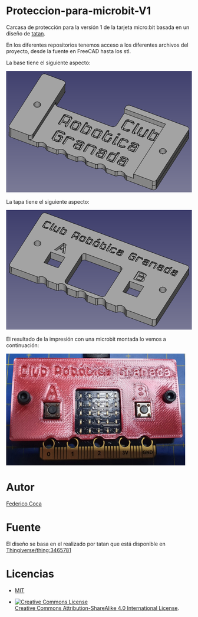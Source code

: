 # Proteccion-para-microbit-V1
Carcasa de protección para la versión 1 de la tarjeta micro:bit basada en un diseño de [tatan](https://www.thingiverse.com/tatan/designs).

En los diferentes repositorios tenemos acceso a los diferentes archivos del proyecto, desde la fuente en FreeCAD hasta los stl.

La base tiene el siguiente aspecto:

![Imagen de la base](https://github.com/clubroboticagranada/Proteccion-para-microbit-V1/blob/main/protector-microbitV1/imagenes/base.png)

La tapa tiene el siguiente aspecto:

![Imagen de la tapa](https://github.com/clubroboticagranada/Proteccion-para-microbit-V1/blob/main/protector-microbitV1/imagenes/tapa.png)

El resultado de la impresión con una microbit montada lo vemos a continuación:

![Imagen del montaje de un protector impreso](https://github.com/clubroboticagranada/Proteccion-para-microbit-V1/blob/main/protector-microbitV1/imagenes/impreso.png)

# Autor
[Federico Coca](https://github.com/fgcoca)

# Fuente
El diseño se basa en el realizado por tatan que está disponible en [Thingiverse/thing:3465781](https://www.thingiverse.com/thing:3465781)

# Licencias

* [MIT](https://github.com/clubroboticagranada/Proteccion-para-microbit-V1/blob/main/LICENSE)

* <a rel="license" href="http://creativecommons.org/licenses/by-sa/4.0/"><img alt="Creative Commons License" style="border-width:0" src="https://i.creativecommons.org/l/by-sa/4.0/88x31.png" /></a><br /> <a rel="license" href="http://creativecommons.org/licenses/by-sa/4.0/">Creative Commons Attribution-ShareAlike 4.0 International License</a>.
